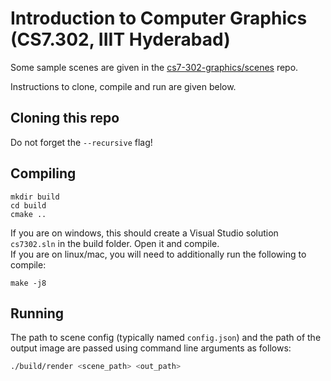# Introduction to Computer Graphics (CS7.302, IIIT Hyderabad)
Some sample scenes are given in the <a href="https://github.com/cs7-302-graphics/scenes">cs7-302-graphics/scenes</a> repo.

Instructions to clone, compile and run are given below.

## Cloning this repo
Do not forget the `--recursive` flag!

## Compiling
```
mkdir build
cd build
cmake ..
```

If you are on windows, this should create a Visual Studio solution ```cs7302.sln``` in the build folder. Open it and compile. \
If you are on linux/mac, you will need to additionally run the following to compile:

```
make -j8
```

## Running
The path to scene config (typically named `config.json`) and the path of the output image are passed using command line arguments as follows:
```bash
./build/render <scene_path> <out_path>
```

